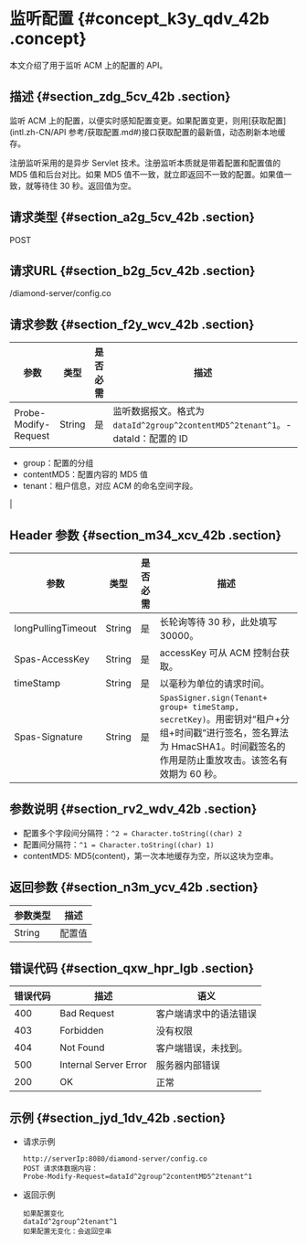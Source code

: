 # 监听配置 {#concept_k3y_qdv_42b .concept}

本文介绍了用于监听 ACM 上的配置的 API。

## 描述 {#section_zdg_5cv_42b .section}

监听 ACM 上的配置，以便实时感知配置变更。如果配置变更，则用[获取配置](intl.zh-CN/API 参考/获取配置.md#)接口获取配置的最新值，动态刷新本地缓存。

注册监听采用的是异步 Servlet 技术。注册监听本质就是带着配置和配置值的 MD5 值和后台对比。如果 MD5 值不一致，就立即返回不一致的配置。如果值一致，就等待住 30 秒。返回值为空。

## 请求类型 {#section_a2g_5cv_42b .section}

POST

## 请求URL {#section_b2g_5cv_42b .section}

/diamond-server/config.co

## 请求参数 {#section_f2y_wcv_42b .section}

|参数|类型|是否必需|描述|
|--|--|----|--|
|Probe-Modify-Request|String|是|监听数据报文。格式为 `dataId^2group^2contentMD5^2tenant^1`。-   dataId：配置的 ID
-   group：配置的分组
-   contentMD5：配置内容的 MD5 值
-   tenant：租户信息，对应 ACM 的命名空间字段。

|

## Header 参数 {#section_m34_xcv_42b .section}

|参数|类型|是否必需|描述|
|--|--|----|--|
|longPullingTimeout|String|是|长轮询等待 30 秒，此处填写 30000。|
|Spas-AccessKey|String|是|accessKey 可从 ACM 控制台获取。|
|timeStamp|String|是|以毫秒为单位的请求时间。|
|Spas-Signature|String|是|`SpasSigner.sign(Tenant+ group+ timeStamp, secretKey)`。用密钥对“租户+分组+时间戳”进行签名，签名算法为 HmacSHA1。时间戳签名的作用是防止重放攻击。该签名有效期为 60 秒。|

## 参数说明 {#section_rv2_wdv_42b .section}

-   配置多个字段间分隔符：`^2 = Character.toString((char) 2`
-   配置间分隔符：`^1 = Character.toString((char) 1)`
-   contentMD5: MD5\(content\)，第一次本地缓存为空，所以这块为空串。

## 返回参数 {#section_n3m_ycv_42b .section}

|参数类型|描述|
|----|--|
|String|配置值|

## 错误代码 {#section_qxw_hpr_lgb .section}

|错误代码|描述|语义|
|----|--|--|
|400|Bad Request|客户端请求中的语法错误|
|403|Forbidden|没有权限|
|404|Not Found|客户端错误，未找到。|
|500|Internal Server Error|服务器内部错误|
|200|OK|正常|

## 示例 {#section_jyd_1dv_42b .section}

-   请求示例

    ```
    http://serverIp:8080/diamond-server/config.co
    POST 请求体数据内容：
    Probe-Modify-Request=dataId^2group^2contentMD5^2tenant^1
    ```

-   返回示例

    ```
    如果配置变化
    dataId^2group^2tenant^1
    如果配置无变化：会返回空串
    ```


